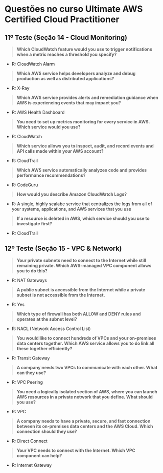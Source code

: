 # Questões no curso Ultimate AWS Certified Cloud Practitioner

## 11º Teste (Seção 14 - Cloud Monitoring)

> **Which CloudWatch feature would you use to trigger notifications when a metric reaches a threshold you specify?**
- R: CloudWatch Alarm

> **Which AWS service helps developers analyze and debug production as well as distributed applications?**
- R: X-Ray

> **Which AWS service provides alerts and remediation guidance when AWS is experiencing events that may impact you?**
- R: AWS Health Dashboard

> **You need to set up metrics monitoring for every service in AWS. Which service would you use?**
- R: CloudWatch

> **Which service allows you to inspect, audit, and record events and API calls made within your AWS account?**
- R: CloudTrail

> **Which AWS service automatically analyzes code and provides performance recommendations?**
- R: CodeGuru

> **How would you describe Amazon CloudWatch Logs?**
- R: A single, highly scalabe service that centralizes the logs from all of your systems, applications, and AWS services that you use

> **If a resource is deleted in AWS, which service should you use to investigate first?**
- R: CloudTrail

## 12º Teste (Seção 15 - VPC & Network)

> **Your private subnets need to connect to the Internet while still remaining private. Which AWS-managed VPC component allows you to do this?**
- R: NAT Gateways

> **A public subnet is accessible from the Internet while a private subnet is not accessible from the Internet.**
- R: Yes

> **Which type of firewall has both ALLOW and DENY rules and operates at the subnet level?**
- R: NACL (Network Access Control List)

> **You would like to connect hundreds of VPCs and your on-premises data centers together. Which AWS service allows you to do link all these together efficiently?**
- R: Transit Gateway

> **A company needs two VPCs to communicate with each other. What can they use?**
- R: VPC Peering

> **You need a logically isolated section of AWS, where you can launch AWS resources in a private network that you define. What should you use?**
- R: VPC

> **A company needs to have a private, secure, and fast connection between its on-premises data centers and the AWS Cloud. Which connection should they use?**
- R: Direct Connect

> **Your VPC needs to connect with the Internet. Which VPC component can help?**
- R: Internet Gateway